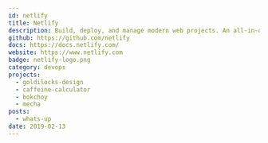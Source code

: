 ```yaml
---
id: netlify
title: Netlify
description: Build, deploy, and manage modern web projects. An all-in-one workflow that combines global deployment, continuous integration, and automatic HTTPS.
github: https://github.com/netlify
docs: https://docs.netlify.com/
website: https://www.netlify.com
badge: netlify-logo.png
category: devops
projects:
  - goldilocks-design
  - caffeine-calculator
  - bokchoy
  - mecha
posts:
  - whats-up
date: 2019-02-13
---
```


